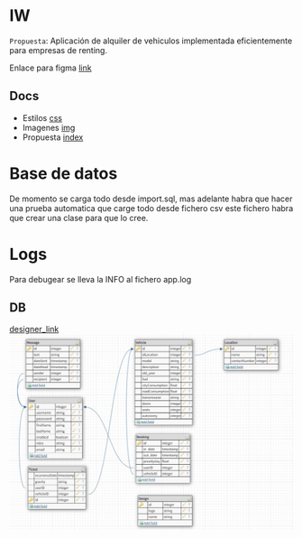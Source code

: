 # IW
`Propuesta`: Aplicación de alquiler de vehiculos implementada eficientemente para empresas de renting.

Enlace para figma [link](https://www.figma.com/file/UY1222Ks3zLpMzkwTa3BFu/IW?node-id=0%3A1&t=WUMRbF9RT37ijLMI-1)

## Docs

- Estilos [css](./Presentacion/css/)
- Imagenes [img](./Presentacion/img/)
- Propuesta [index](./Presentacion/index.html)


# Base de datos

De momento se carga todo desde import.sql, mas adelante habra que hacer una prueba automatica que carge todo desde fichero csv 
este fichero habra que crear una clase para que lo cree.

# Logs
Para debugear se lleva la INFO al fichero app.log

## DB

[designer_link](https://dbdesigner.page.link/XSEH3FhGSRpSoBXG9)
![Db shema](Presentacion\img\db.jpg)
